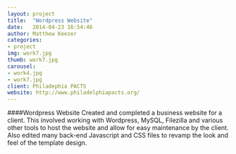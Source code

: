```yaml
---
layout: project
title:  "Wordpress Website"
date:   2014-04-23 16:54:46
author: Matthew Keezer
categories:
- project
img: work7.jpg
thumb: work7.jpg
carousel:
- work4.jpg
- work7.jpg
client: Philadephia PACTS
website: http://www.philadelphiapacts.org/
---
```

####Wordpress Website
Created and completed a business website for a client. 
This involved working with Wordpress, MySQL, Filezilla 
and various other tools to host the website and allow 
for easy maintenance by the client. Also edited many 
back-end Javascript and CSS files to revamp the look 
and feel of the template design.
